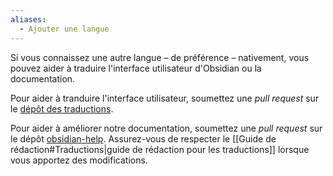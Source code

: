 ```yaml
---
aliases:
  - Ajouter une langue
---
```

Si vous connaissez une autre langue – de préférence – nativement, vous pouvez aider à traduire l'interface utilisateur d'Obsidian ou la documentation.

Pour aider à tranduire l'interface utilisateur, soumettez une *pull request* sur le [dépôt des traductions](https://github.com/obsidianmd/obsidian-translations).

Pour aider à améliorer notre documentation, soumettez une *pull request* sur le dépôt [obsidian-help](https://github.com/obsidianmd/obsidian-help). Assurez-vous de respecter le [[Guide de rédaction#Traductions|guide de rédaction pour les traductions]] lorsque vous apportez des modifications.
